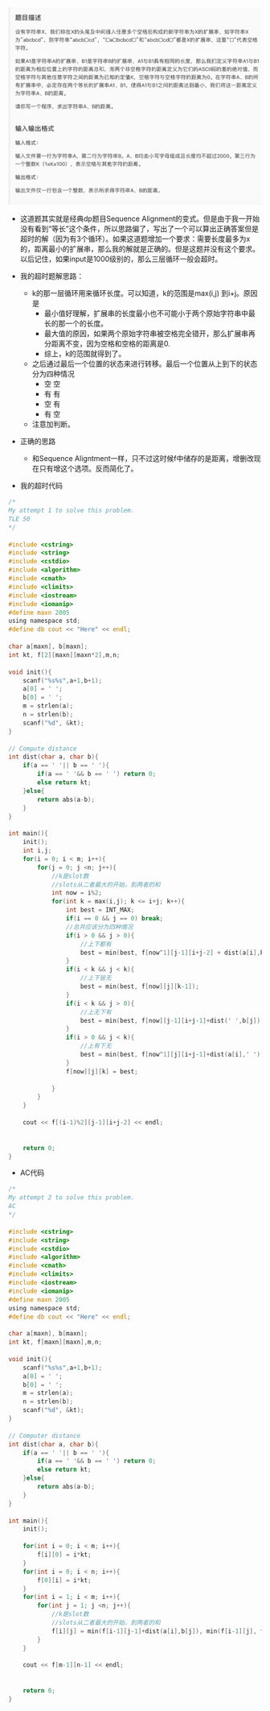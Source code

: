 ![屏幕快照 2019-07-10 下午2.43.41.png](resources/1035004DB96C50E3F1A5BA9A4E90F034.png)

* 这道题其实就是经典dp题目Sequence Alignment的变式。但是由于我一开始没有看到“等长”这个条件，所以思路偏了，写出了一个可以算出正确答案但是超时的解（因为有3个循环）。如果这道题增加一个要求：需要长度最多为x的，距离最小的扩展串，那么我的解就是正确的。但是这题并没有这个要求。以后记住，如果input是1000级别的，那么三层循环一般会超时。
* 我的超时题解思路：
  * k的那一层循环用来循环长度。可以知道，k的范围是max(i,j) 到i+j。原因是
    * 最小值好理解，扩展串的长度最小也不可能小于两个原始字符串中最长的那一个的长度。
    * 最大值的原因，如果两个原始字符串被空格完全错开，那么扩展串再分距离不变，因为空格和空格的距离是0.
    * 综上，k的范围就得到了。
  * 之后通过最后一个位置的状态来进行转移。最后一个位置从上到下的状态分为四种情况
    * 空 空
    * 有 有
    * 空 有
    * 有 空
  * 注意加判断。
* 正确的思路
  * 和Sequence Aligntment一样，只不过这时候f中储存的是距离，增删改现在只有增这个选项。反而简化了。

* 我的超时代码

```c
/*
My attempt 1 to solve this problem.
TLE 50
*/

#include <cstring>
#include <string>
#include <cstdio>
#include <algorithm>
#include <cmath>
#include <climits>
#include <iostream>
#include <iomanip>
#define maxn 2005
using namespace std;
#define db cout << "Here" << endl;

char a[maxn], b[maxn];
int kt, f[2][maxn][maxn*2],m,n;

void init(){
	scanf("%s%s",a+1,b+1);
	a[0] = ' ';
	b[0] = ' ';
	m = strlen(a);
	n = strlen(b);
	scanf("%d", &kt);
}

// Compute distance
int dist(char a, char b){
	if(a == ' '|| b == ' '){
		if(a == ' '&& b == ' ') return 0;
		else return kt; 
	}else{
		return abs(a-b);
	}
}

int main(){
	init();
	int i,j;
	for(i = 0; i < m; i++){
		for(j = 0; j <n; j++){
			//k是slot数
			//slots从二者最大的开始，到两者的和
			int now = i%2;
			for(int k = max(i,j); k <= i+j; k++){
				int best = INT_MAX;
				if(i == 0 && j == 0) break;
				//总共应该分为四种情况
				if(i > 0 && j > 0){
					//上下都有
					best = min(best, f[now^1][j-1][i+j-2] + dist(a[i],b[j]));
				}
				if(i < k && j < k){
					//上下皆无
					best = min(best, f[now][j][k-1]);
				}
				if(i < k && j > 0){
					//上无下有
					best = min(best, f[now][j-1][i+j-1]+dist(' ',b[j]));
				}
				if(i > 0 && j < k){
					//上有下无
					best = min(best, f[now^1][j][i+j-1]+dist(a[i],' '));
				}
				f[now][j][k] = best;

			}
		}
	}

	cout << f[(i-1)%2][j-1][i+j-2] << endl;


	return 0;
}
```

* AC代码

```c
/*
My attempt 2 to solve this problem.
AC
*/

#include <cstring>
#include <string>
#include <cstdio>
#include <algorithm>
#include <cmath>
#include <climits>
#include <iostream>
#include <iomanip>
#define maxn 2005
using namespace std;
#define db cout << "Here" << endl;

char a[maxn], b[maxn];
int kt, f[maxn][maxn],m,n;

void init(){
	scanf("%s%s",a+1,b+1);
	a[0] = ' ';
	b[0] = ' ';
	m = strlen(a);
	n = strlen(b);
	scanf("%d", &kt);
}

// Computer distance
int dist(char a, char b){
	if(a == ' '|| b == ' '){
		if(a == ' '&& b == ' ') return 0;
		else return kt; 
	}else{
		return abs(a-b);
	}
}

int main(){
	init();

	for(int i = 0; i < m; i++){
		f[i][0] = i*kt;
	}
	for(int i = 0; i < n; i++){
		f[0][i] = i*kt;
	}
	for(int i = 1; i < m; i++){
		for(int j = 1; j <n; j++){
			//k是slot数
			//slots从二者最大的开始，到两者的和
			f[i][j] = min(f[i-1][j-1]+dist(a[i],b[j]), min(f[i-1][j], f[i][j-1])+kt);
		}
	}

	cout << f[m-1][n-1] << endl;


	return 0;
}
```